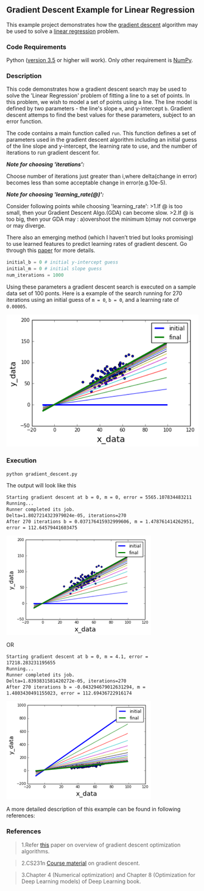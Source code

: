 ## Gradient Descent Example for Linear Regression
This example project demonstrates how the [gradient descent](http://en.wikipedia.org/wiki/Gradient_descent) algorithm may be used to solve a [linear regression](http://en.wikipedia.org/wiki/Linear_regression) problem. 

### Code Requirements
 Python ([version 3.5](https://www.python.org/doc/versions/) or higher will work). 
 Only other requirement is [NumPy](http://www.numpy.org/).

### Description
This code demonstrates how a gradient descent search may be used to solve the 'Linear Regression' problem of fitting a line to a set of points. In this problem, we wish to model a set of points using a line. The line model is defined by two parameters - the line's slope `m`, and y-intercept `b`. Gradient descent attemps to find the best values for these parameters, subject to an error function.

The code contains a main function called `run`. This function defines a set of parameters used in the gradient descent algorithm including an initial guess of the line slope and y-intercept, the learning rate to use, and the number of iterations to run gradient descent for. 

***Note for choosing 'iterations':***

Choose number of iterations just greater than i,where delta(change in error) becomes less than some acceptable change in error(e.g.10e-5).

***Note for choosing 'learning_rate(@)':***

Consider following points while choosing 'learning_rate':
	>1.If @ is too small, then your Gradient Descent Algo.(GDA) can become slow.
	>2.If @ is too big, then your GDA may :
		a)overshoot the minimum
		b)may not converge or may diverge.

There also an emerging method (which I haven’t tried but looks promising) to use learned features to predict learning rates of gradient descent. Go through this [paper](https://arxiv.org/abs/1606.04474) for more details.

```python
initial_b = 0 # initial y-intercept guess
initial_m = 0 # initial slope guess
num_iterations = 1000 
``` 

Using these parameters a gradient descent search is executed on a sample data set of 100 ponts. 
Here is a example of the search running for 270 iterations using an initial guess of `m = 0`, `b = 0`, and a learning rate of `0.00005`.

<img src="https://github.com/pganeshGapps/gradient_descent/blob/master/plot_01.png" width="580">

### Execution

```
python gradient_descent.py
```

The output will look like this

```
Starting gradient descent at b = 0, m = 0, error = 5565.107834483211
Running...
Runner completed its job.
Delta=1.8027214323979024e-05, iterations=270
After 270 iterations b = 0.037176415932999606, m = 1.478761414262951, error = 112.64579441603475
```
<img src="https://github.com/pganeshGapps/gradient_descent/blob/master/plot_01.png" width="380">

OR

```
Starting gradient descent at b = 0, m = 4.1, error = 17218.283231195655
Running...
Runner completed its job.
Delta=1.8393831581420272e-05, iterations=270
After 270 iterations b = -0.043294679012631294, m = 1.4803430491155023, error = 112.69436722916174
```
<img src="https://github.com/pganeshGapps/gradient_descent/blob/master/plot_02.png" width="380">

A more detailed description of this example can be found in following references:

### References
>1.Refer [this](https://arxiv.org/abs/1609.04747) paper on overview of gradient descent optimization algorithms.

>2.CS231n [Course material](http://cs231n.github.io/neural-networks-3/) on gradient descent.

>3.Chapter 4 (Numerical optimization) and Chapter 8 (Optimization for Deep Learning models) of Deep Learning book.